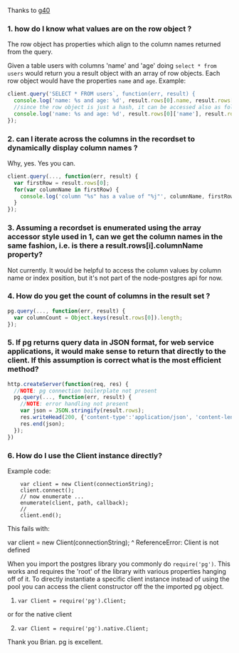 Thanks to [g40](https://github.com/g40)

### 1. how do I know what values are on the row object ? ###

The row object has properties which align to the column names returned from the query.

Given a table users with columns 'name' and 'age' doing `select * from users` would return you a result object with an array of row objects.  Each row object would have the properties `name` and `age`.  Example:

```js
client.query('SELECT * FROM users`, function(err, result) {
  console.log('name: %s and age: %d', result.rows[0].name, result.rows[0].age);
  //since the row object is just a hash, it can be accessed also as follows
  console.log('name: %s and age: %d', result.rows[0]['name'], result.rows[0]['age']);
});
```

### 2. can I iterate across the columns in the recordset to dynamically display column names ? ###

Why, yes.  Yes you can.
```js
client.query(..., function(err, result) { 
  var firstRow = result.rows[0];
  for(var columnName in firstRow) {
    console.log('column "%s" has a value of "%j"', columnName, firstRow[columnName]);
  }
});
```

### 3. Assuming a recordset is enumerated using the array accessor style used in 1, can we get the column names in the same fashion, i.e. is there a result.rows[i].columnName property? ###

Not currently.  It would be helpful to access the column values by column name or index position, but it's not part of the node-postgres api for now.

### 4. How do you get the count of columns in the result set ? ###
```js
pg.query(..., function(err, result) {
  var columnCount = Object.keys(result.rows[0]).length;
});
```

### 5. If pg returns query data in JSON format, for web service applications, it would make sense to return that directly to the client. If this assumption is correct what is the most efficient method? ###
```js
http.createServer(function(req, res) {
  //NOTE: pg connection boilerplate not present
  pg.query(..., function(err, result) {
    //NOTE: error handling not present
    var json = JSON.stringify(result.rows);
    res.writeHead(200, {'content-type':'application/json', 'content-length':json.length}); 
    res.end(json);
  });
})
```
### 6. How do I use the Client instance directly? ###

Example code:

        var client = new Client(connectionString);
        client.connect();
        // now enumerate ...
        enumerate(client, path, callback);
        //
        client.end();

This fails with:

   var client = new Client(connectionString);
           ^
   ReferenceError: Client is not defined

When you import the postgres library you commonly do `require('pg')`.  This works and requires the 'root' of the library with various properties hanging off of it.  To directly instantiate a specific client instance instead of using the pool you can access the client constructor off the the imported pg object.

1.  `var Client = require('pg').Client;`

or for the native client

2.  `var Client = require('pg').native.Client;`

Thank you Brian. pg is excellent.